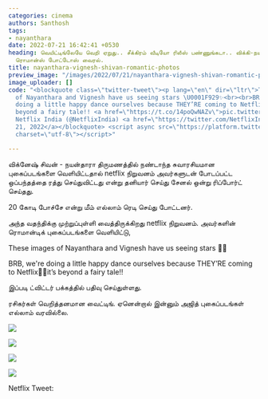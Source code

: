 ```yaml
---
categories: cinema
authors: Santhosh
tags:
- nayanthara
date: 2022-07-21 16:42:41 +0530
heading: வெயிட்டிங்லேயே வெறி ஏறுது.. சீக்கிரம் வீடியோ ரிலீஸ் பண்ணுங்கடா.. விக்கி-நயன்
  ரொமான்ஸ் போட்டோஸ் வைரல்.
title: nayanthara-vignesh-shivan-romantic-photos
preview_image: "/images/2022/07/21/nayanthara-vignesh-shivan-romantic-photos-jpg.jpeg"
image_uploader: []
code: "<blockquote class=\"twitter-tweet\"><p lang=\"en\" dir=\"ltr\">These images
  of Nayanthara and Vignesh have us seeing stars \U0001F929✨<br><br>BRB, we&#39;re
  doing a little happy dance ourselves because THEY’RE coming to Netflix\U0001F57A\U0001F483it’s
  beyond a fairy tale!! <a href=\"https://t.co/14poQwNAZv\">pic.twitter.com/14poQwNAZv</a></p>&mdash;
  Netflix India (@NetflixIndia) <a href=\"https://twitter.com/NetflixIndia/status/1550016359039631360?ref_src=twsrc%5Etfw\">July
  21, 2022</a></blockquote> <script async src=\"https://platform.twitter.com/widgets.js\"
  charset=\"utf-8\"></script>"

---
```

விக்னேஷ் சிவன் - நயன்தாரா திருமணத்தில் நண்டாந்த சுவாரசியமான புகைப்படங்களை வெளியிட்டதால் netflix நிறுவனம் அவர்களுடன் போடப்பட்ட ஒப்பந்தத்தை ரத்து செய்துவிட்டது என்று தனியார் செய்து சேனல் ஒன்று ரிப்போர்ட் செய்தது.

20 கோடி போச்சே என்று மீம் எல்லாம் ரெடி செய்து போட்டனர்.

அந்த வதந்திக்கு முற்றுப்புள்ளி வைத்திருக்கிறது netflix நிறுவனம். அவர்களின் ரொமான்டிக் புகைப்படங்களை வெளியிட்டு,

These images of Nayanthara and Vignesh have us seeing stars 🤩✨

BRB, we're doing a little happy dance ourselves because THEY’RE coming to Netflix🕺💃it’s beyond a fairy tale!!

இப்படி ட்விட்டர் பக்கத்தில் பதிவு செய்துள்ளது.

ரசிகர்கள் வெறித்தனமான வைட்டிங். ஏனென்றால் இன்னும் அஜித் புகைப்படங்கள் எல்லாம் வரவில்லை.

![](/images/2022/07/21/nayanthara-vignesh-shivan-romance-1-jpg.jpeg)

![](/images/2022/07/21/nayanthara-vignesh-shivan-romance-3-jpg.jpeg)

![](/images/2022/07/21/nayanthara-vignesh-shivan-romance-2-jpg.jpeg)

![](/images/2022/07/21/nayanthara-vignesh-shivan-romance-jpg.jpeg)

Netflix Tweet: